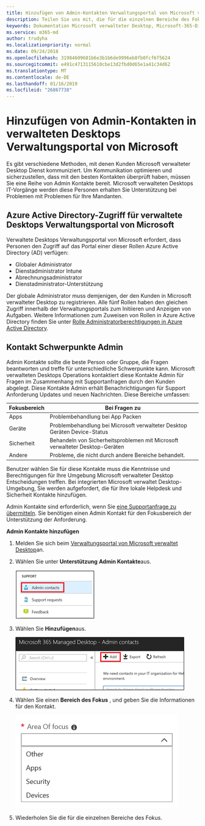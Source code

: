 ```yaml
---
title: Hinzufügen von Admin-Kontakten Verwaltungsportal von Microsoft verwalteten Desktops
description: Teilen Sie uns mit, die für die einzelnen Bereiche des Fokus wenden Sie sich an.
keywords: Dokumentation Microsoft verwalteter Desktop, Microsoft-365-Dienst
ms.service: m365-md
author: trudyha
ms.localizationpriority: normal
ms.date: 09/24/2018
ms.openlocfilehash: 31984609681b6e3b1b6de9996eb8fb0fcf6f5624
ms.sourcegitcommit: e491c4713115610cbe13d2fbd0d65e1a41c34d62
ms.translationtype: MT
ms.contentlocale: de-DE
ms.lasthandoff: 01/16/2019
ms.locfileid: "26867738"
---
```

# <a name="add-admin-contacts-in-microsoft-managed-desktop-admin-portal"></a>Hinzufügen von Admin-Kontakten in verwalteten Desktops Verwaltungsportal von Microsoft

Es gibt verschiedene Methoden, mit denen Kunden Microsoft verwalteter Desktop Dienst kommuniziert. Um Kommunikation optimieren und sicherzustellen, dass mit den besten Kontakten überprüft haben, müssen Sie eine Reihe von Admin Kontakte bereit. Microsoft verwalteten Desktops IT-Vorgänge werden diese Personen erhalten Sie Unterstützung bei Problemen mit Problemen für Ihre Mandanten. 

## <a name="azure-active-directory-access-for-microsoft-managed-desktop-admin-portal"></a>Azure Active Directory-Zugriff für verwaltete Desktops Verwaltungsportal von Microsoft

Verwaltete Desktops Verwaltungsportal von Microsoft erfordert, dass Personen den Zugriff auf das Portal einer dieser Rollen Azure Active Directory (AD) verfügen:
- Globaler Administrator
- Dienstadministrator Intune
- Abrechnungsadministrator
- Dienstadministrator-Unterstützung

Der globale Administrator muss demjenigen, der den Kunden in Microsoft verwalteter Desktop zu registrieren.  Alle fünf Rollen haben den gleichen Zugriff innerhalb der Verwaltungsportals zum Initiieren und Anzeigen von Aufgaben.  Weitere Informationen zum Zuweisen von Rollen in Azure Active Directory finden Sie unter [Rolle Administratorberechtigungen in Azure Active Directory](https://docs.microsoft.com/azure/active-directory/users-groups-roles/directory-assign-admin-roles). 

## <a name="admin-contact-focus-areas"></a>Kontakt Schwerpunkte Admin

Admin Kontakte sollte die beste Person oder Gruppe, die Fragen beantworten und treffe für unterschiedliche Schwerpunkte kann.  Microsoft verwalteten Desktops Operations kontaktiert diese Kontakte Admin für Fragen im Zusammenhang mit Supportanfragen durch den Kunden abgelegt.  Diese Kontakte Admin erhält Benachrichtigungen für Support Anforderung Updates und neuen Nachrichten.  Diese Bereiche umfassen:

Fokusbereich | Bei Fragen zu
--- | ---
Apps | Problembehandlung bei App Packen
Geräte | Problembehandlung bei Microsoft verwalteter Desktop Geräten Device-Status
Sicherheit | Behandeln von Sicherheitsproblemen mit Microsoft verwalteter Desktop-Geräten
Andere | Probleme, die nicht durch andere Bereiche behandelt.

Benutzer wählen Sie für diese Kontakte muss die Kenntnisse und Berechtigungen für Ihre Umgebung Microsoft verwalteter Desktop Entscheidungen treffen. Bei integrierten Microsoft verwaltet Desktop-Umgebung, Sie werden aufgefordert, die für Ihre lokale Helpdesk und Sicherheit Kontakte hinzufügen. 

Admin Kontakte sind erforderlich, wenn Sie [eine Supportanfrage zu übermitteln](../working-with-managed-desktop/support.md). Sie benötigen einen Admin Kontakt für den Fokusbereich der Unterstützung der Anforderung. 

**Admin Kontakte hinzufügen**

1.  Melden Sie sich beim [Verwaltungsportal von Microsoft verwaltet Desktop](http://aka.ms/mwaasportal)an. 

2.  Wählen Sie unter **Unterstützung** **Admin Kontakte**aus. 

    ![Support-Menü, Admin-Kontakte](images/admincontacts.png)

3. Wählen Sie **Hinzufügen**aus.

    ![Admin-Portal hinzufügen-Schaltfläche](images/adminadd.png)

4.  Wählen Sie einen **Bereich des Fokus** , und geben Sie die Informationen für den Kontakt. 

    ![die Liste der Bereiche innerhalb des Fokus](images/areaoffocus.png)

5. Wiederholen Sie die für die einzelnen Bereiche des Fokus. 

